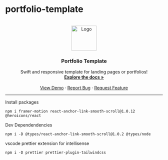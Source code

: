 # portfolio-template


<!-- PROJECT LOGO -->
<br />
<div align="center">
  <a href="https://github.com/WackyChomp/portfolio-template">
    <img src="images/logo.png" alt="Logo" width="80" height="80">
  </a>

  <h3 align="center">Portfolio Template</h3>

  <p align="center">
    Swift and responsive template for landing pages or portfolios!
    <br />
    <a href="https://github.com/WackyChomp/portfolio-template"><strong>Explore the docs »</strong></a>
    <br />
    <br />
    <a href="https://github.com/WackyChomp/portfolio-template">View Demo</a>
    ·
    <a href="https://github.com/WackyChomp/portfolio-template/issues">Report Bug</a>
    ·
    <a href="https://github.com/WackyChomp/portfolio-template/issues">Request Feature</a>
  </p>
</div>

<hr>

Install packages
```
npm i framer-motion react-anchor-link-smooth-scroll@1.0.12 @heroicons/react
```

Dev Dependendencies
```
npm i -D @types/react-anchor-link-smooth-scroll@1.0.2 @types/node
```


vscode prettier extension for intellisense
```
npm i -D prettier prettier-plugin-tailwindcss
```